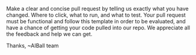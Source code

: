 Make a clear and concise pull request by telling us exactly what you have changed.
Where to click, what to run, and what to test. Your pull request must be functional
and follow this template in order to be evaluated, and have a chance of getting
your code pulled into our repo. We appreciate all the feedback and help we can get. 

Thanks,
~AIBall team
